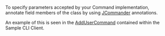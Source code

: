 To specify parameters accepted by your Command implementation, annotate field members of the class by using [JCommander](http://jcommander.org/) annotations.

An example of this is seen in the [AddUserCommand](http://code.google.com/p/java-cli-api/source/browse/trunk/sample-cli-client/src/main/java/com/ballew/samples/cli/client/commands/AddUserCommand.java) contained within the Sample CLI Client.